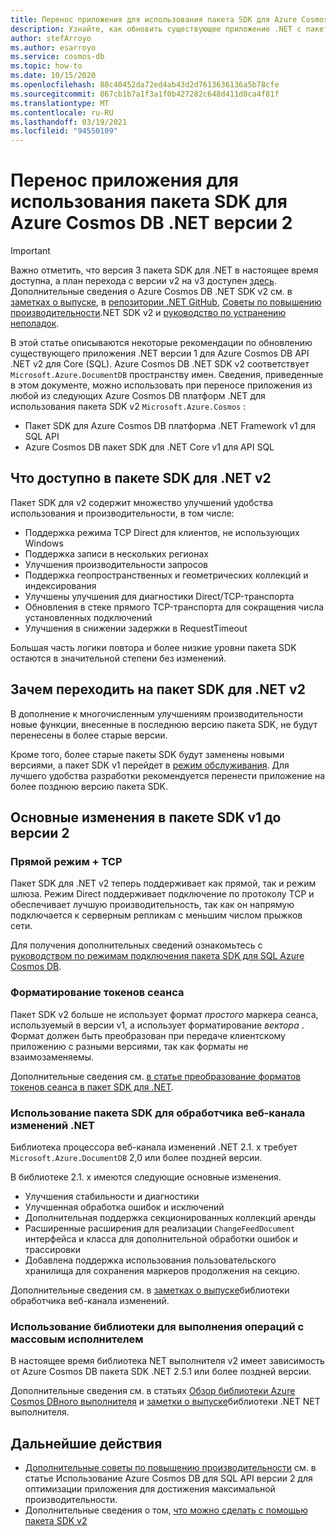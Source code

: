 ```yaml
---
title: Перенос приложения для использования пакета SDK для Azure Cosmos DB .NET 2,0 (Microsoft. Azure. Cosmos)
description: Узнайте, как обновить существующее приложение .NET с пакета SDK для версии 1 до пакета SDK .NET v2 для Core (SQL) API.
author: stefArroyo
ms.author: esarroyo
ms.service: cosmos-db
ms.topic: how-to
ms.date: 10/15/2020
ms.openlocfilehash: 88c40452da72ed4ab43d2d7613636136a5b78cfe
ms.sourcegitcommit: 867cb1b7a1f3a1f0b427282c648d411d0ca4f81f
ms.translationtype: MT
ms.contentlocale: ru-RU
ms.lasthandoff: 03/19/2021
ms.locfileid: "94550109"
---
```

# <a name="migrate-your-application-to-use-the-azure-cosmos-db-net-sdk-v2"></a>Перенос приложения для использования пакета SDK для Azure Cosmos DB .NET версии 2

> [!IMPORTANT]
> Важно отметить, что версия 3 пакета SDK для .NET в настоящее время доступна, а план перехода с версии v2 на v3 доступен [здесь](migrate-dotnet-v3.md). Дополнительные сведения о Azure Cosmos DB .NET SDK v2 см. в [заметках о выпуске](sql-api-sdk-dotnet.md), в [репозитории .NET GitHub](https://github.com/Azure/azure-cosmos-dotnet-v2), [Советы по повышению производительности](performance-tips.md).NET SDK v2 и [руководство по устранению неполадок](troubleshoot-dot-net-sdk.md).
>

В этой статье описываются некоторые рекомендации по обновлению существующего приложения .NET версии 1 для Azure Cosmos DB API .NET v2 для Core (SQL). Azure Cosmos DB .NET SDK v2 соответствует `Microsoft.Azure.DocumentDB` пространству имен. Сведения, приведенные в этом документе, можно использовать при переносе приложения из любой из следующих Azure Cosmos DB платформ .NET для использования пакета SDK v2 `Microsoft.Azure.Cosmos` :

* Пакет SDK для Azure Cosmos DB платформа .NET Framework v1 для SQL API
* Azure Cosmos DB пакет SDK для .NET Core v1 для API SQL

## <a name="whats-available-in-the-net-v2-sdk"></a>Что доступно в пакете SDK для .NET v2

Пакет SDK для v2 содержит множество улучшений удобства использования и производительности, в том числе:

* Поддержка режима TCP Direct для клиентов, не использующих Windows
* Поддержка записи в нескольких регионах
* Улучшения производительности запросов
* Поддержка геопространственных и геометрических коллекций и индексирования
* Улучшены улучшения для диагностики Direct/TCP-транспорта
* Обновления в стеке прямого TCP-транспорта для сокращения числа установленных подключений
* Улучшения в снижении задержки в RequestTimeout

Большая часть логики повтора и более низкие уровни пакета SDK остаются в значительной степени без изменений.

## <a name="why-migrate-to-the-net-v2-sdk"></a>Зачем переходить на пакет SDK для .NET v2

В дополнение к многочисленным улучшениям производительности новые функции, внесенные в последнюю версию пакета SDK, не будут перенесены в более старые версии.

Кроме того, более старые пакеты SDK будут заменены новыми версиями, а пакет SDK v1 перейдет в [режим обслуживания](sql-api-sdk-dotnet.md). Для лучшего удобства разработки рекомендуется перенести приложение на более позднюю версию пакета SDK.

## <a name="major-changes-from-v1-sdk-to-v2-sdk"></a>Основные изменения в пакете SDK v1 до версии 2

### <a name="direct-mode--tcp"></a>Прямой режим + TCP

Пакет SDK для .NET v2 теперь поддерживает как прямой, так и режим шлюза. Режим Direct поддерживает подключение по протоколу TCP и обеспечивает лучшую производительность, так как он напрямую подключается к серверным репликам с меньшим числом прыжков сети.

Для получения дополнительных сведений ознакомьтесь с [руководством по режимам подключения пакета SDK для SQL Azure Cosmos DB](sql-sdk-connection-modes.md).

### <a name="session-token-formatting"></a>Форматирование токенов сеанса

Пакет SDK v2 больше не использует формат *простого* маркера сеанса, используемый в версии v1, а использует форматирование *вектора* . Формат должен быть преобразован при передаче клиентскому приложению с разными версиями, так как форматы не взаимозаменяемы.

Дополнительные сведения см. [в статье преобразование форматов токенов сеанса в пакет SDK для .NET](how-to-convert-session-token.md).

### <a name="using-the-net-change-feed-processor-sdk"></a>Использование пакета SDK для обработчика веб-канала изменений .NET

Библиотека процессора веб-канала изменений .NET 2.1. x требует `Microsoft.Azure.DocumentDB` 2,0 или более поздней версии.

В библиотеке 2.1. x имеются следующие основные изменения.

* Улучшения стабильности и диагностики
* Улучшенная обработка ошибок и исключений
* Дополнительная поддержка секционированных коллекций аренды
* Расширенные расширения для реализации `ChangeFeedDocument` интерфейса и класса для дополнительной обработки ошибок и трассировки
* Добавлена поддержка использования пользовательского хранилища для сохранения маркеров продолжения на секцию.

Дополнительные сведения см. в [заметках о выпуске](sql-api-sdk-dotnet-changefeed.md)библиотеки обработчика веб-канала изменений.

### <a name="using-the-bulk-executor-library"></a>Использование библиотеки для выполнения операций с массовым исполнителем

В настоящее время библиотека NET выполнителя v2 имеет зависимость от Azure Cosmos DB пакета SDK .NET 2.5.1 или более поздней версии.

Дополнительные сведения см. в статьях [Обзор библиотеки Azure Cosmos DBного выполнителя](bulk-executor-overview.md) и [заметки о выпуске](sql-api-sdk-bulk-executor-dot-net.md)библиотеки .NET NET выполнителя.

## <a name="next-steps"></a>Дальнейшие действия

* [Дополнительные советы по повышению производительности](sql-api-get-started.md) см. в статье Использование Azure Cosmos DB для SQL API версии 2 для оптимизации приложения для достижения максимальной производительности.
* Дополнительные сведения о том, [что можно сделать с помощью пакета SDK v2](sql-api-dotnet-samples.md)
